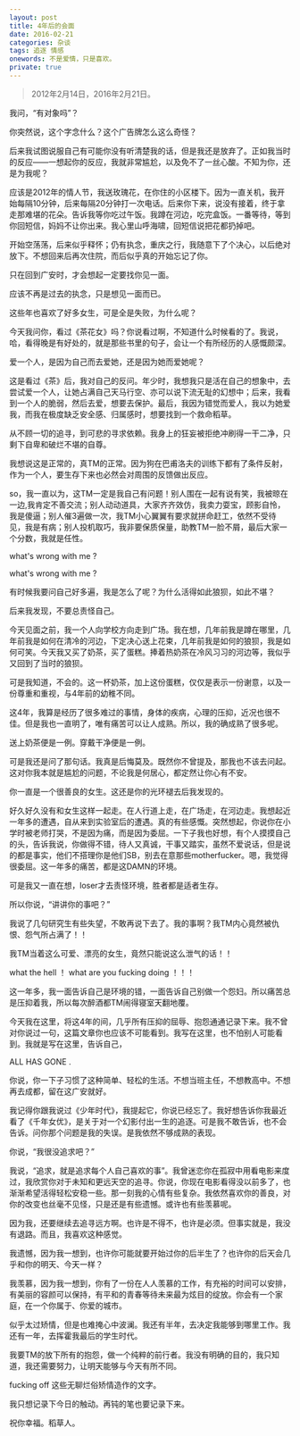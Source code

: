 ```yaml
---
layout: post
title: 4年后的会面
date: 2016-02-21
categories: 杂谈 
tags: 追逐 情感
onewords: 不是爱情，只是喜欢。
private: true
---
```

> 2012年2月14日，2016年2月21日。

我问，“有对象吗”？

你突然说，这个字念什么？这个广告牌怎么这么奇怪？

后来我试图说服自己有可能你没有听清楚我的话，但是我还是放弃了。正如我当时的反应——一想起你的反应，我就非常尴尬，以及免不了一丝心酸。不知为你，还是为我呢？

应该是2012年的情人节，我送玫瑰花，在你住的小区楼下。因为一直关机，我开始每隔10分钟，后来每隔20分钟打一次电话。后来你下来，说没有接着，终于拿走那难堪的花朵。告诉我等你吃过午饭。我蹲在河边，吃完盒饭。一番等待，等到你回短信，妈妈不让你出来。我心里山呼海啸，回短信说把花都扔掉吧。

开始空荡荡，后来似乎释怀；仍有执念，重庆之行，我随意下了个决心，以后绝对放下。不想回来后再次住院，而后似乎真的开始忘记了你。

只在回到广安时，才会想起一定要找你见一面。

应该不再是过去的执念，只是想见一面而已。

这些年也喜欢了好多女生，可是全是失败，为什么呢？

今天我问你，看过《茶花女》吗？你说看过啊，不知道什么时候看的了。我说，哈，看得晚是有好处的，就是那些书里的句子，会让一个有所经历的人感慨颇深。

爱一个人，是因为自己而去爱她，还是因为她而爱她呢？

这是看过《茶》后，我对自己的反问。年少时，我想我只是活在自己的想象中，去尝试爱一个人，让她占满自己天马行空、亦可以说下流无耻的幻想中；后来，我看到一个人的脆弱，然后去爱，想要去保护。最后，我因为错觉而爱人，我以为她爱我，而我在极度缺乏安全感、归属感时，想要找到一个救命稻草。

从不顾一切的追寻，到可悲的寻求依赖。我身上的狂妄被拒绝冲刷得一干二净，只剩下自卑和破烂不堪的自尊。

我想说这是正常的，真TM的正常。因为狗在巴甫洛夫的训练下都有了条件反射，作为一个人，要生存下来也必然会对周围的反馈做出反应。

so，我一直以为，这TM一定是我自己有问题！别人围在一起有说有笑，我被晾在一边,我肯定不善交流；别人动动道具，大家齐齐效仿，我卖力耍宝，顾影自怜，我是傻逼；别人催3遍做一次，我TM小心翼翼有要求就拼命赶工，依然不受待见，我是有病；别人投机取巧，我非要保质保量，助教TM一脸不屑，最后大家一个分数，我就是任性。

what's wrong with me ?

what's wrong with me ?

有时候我要问自己好多遍，我是怎么了呢？为什么活得如此狼狈，如此不堪？

后来我发现，不要总责怪自己。

今天见面之前，我一个人向学校方向走到广场。我在想，几年前我是蹲在哪里，几年前我是如何在清冷的河边，下定决心送上花束，几年前我是如何的狼狈，我是如何可笑。今天我又买了奶茶，买了蛋糕。捧着热奶茶在冷风习习的河边等，我似乎又回到了当时的狼狈。

可是我知道，不会的。这一杯奶茶，加上这份蛋糕，仅仅是表示一份谢意，以及一份尊重和重视，与4年前的幼稚不同。

这4年，我算是经历了很多难过的事情，身体的疾病，心理的压抑，近况也很不佳。但是我也一直明了，唯有痛苦可以让人成熟。所以，我的确成熟了很多呢。

送上奶茶便是一例。穿戴干净便是一例。

可是我还是问了那句话。我真是后悔莫及。既然你不曾提及，那我也不该去问起。这对你我本就是尴尬的问题，不论我是何居心，都定然让你心有不安。

你一直是一个很善良的女生。这还是你的光环褪去后我发现的。

好久好久没有和女生这样一起走。在人行道上走，在广场走，在河边走。我想起近一年多的遭遇，自从来到实验室后的遭遇。真的有些感慨。突然想起，你说你在小学时被老师打哭，不是因为痛，而是因为委屈。一下子我也好想，有个人摸摸自己的头，告诉我说，你做得不错，待人又真诚，干事又踏实，虽然不爱说话，但是说的都是事实，他们不搭理你是他们SB，别去在意那些motherfucker。嗯，我觉得很委屈。这一年多的痛苦，都是这DAMN的环境。

可是我又一直在想，loser才去责怪环境，胜者都是适者生存。

所以你说，“讲讲你的事吧？”

我说了几句研究生有些失望，不敢再说下去了。我的事啊？我TM内心竟然被仇恨、怨气所占满了！！

我TM当着这么可爱、漂亮的女生，竟然只能说这么泄气的话！！

what the hell ！ what are you fucking doing ！！！

这一年多，我一面告诉自己是环境的错，一面告诉自己别做一个怨妇。所以痛苦总是压抑着我，所以每次醉酒都TM闹得寝室天翻地覆。

今天我在这里，将这4年的间，几乎所有压抑的屈辱、抱怨通通记录下来。我不曾对你说过一句，这篇文章你也应该不可能看到。我写在这里，也不怕别人可能看到。我就是写在这里，告诉自己，

ALL HAS GONE .

你说，你一下子习惯了这种简单、轻松的生活。不想当班主任，不想教高中。不想再去成都，留在这广安就好。

我记得你跟我说过《少年时代》，我提起它，你说已经忘了。我好想告诉你我最近看了《千年女优》，是关于对一个幻影付出一生的追逐。可是我不敢告诉，也不会告诉。问你那个问题是我的失误。是我依然不够成熟的表现。

你说，“我很没追求吧？”

我说，“追求，就是追求每个人自己喜欢的事”。我曾迷恋你在孤寂中用看电影来度过，我欣赏你对于未知和更远天空的追寻。你说，你现在电影看得没以前多了，也渐渐希望活得轻松安稳一些。那一刻我的心情有些复杂。我依然喜欢你的善良，对你的改变也丝毫不见怪，只是还是有些遗憾。或许也有些羡慕呢。

因为我，还要继续去追寻远方啊。也许是不得不，也许是必须。但事实就是，我没有退路。而且，我喜欢这种感觉。

我遗憾，因为我一想到，也许你可能就要开始过你的后半生了？也许你的后天会几乎和你的明天、今天一样？

我羡慕，因为我一想到，你有了一份在人人羡慕的工作，有充裕的时间可以安排，有美丽的容颜可以保持，有平和的青春等待未来最为炫目的绽放。你会有一个家庭，在一个你属于、你爱的城市。

似乎太过矫情，但是也难掩心中波澜。我还有半年，去决定我能够到哪里工作。我还有一年，去挥霍我最后的学生时代。

我要TM的放下所有的抱怨，做一个纯粹的前行者。我没有明确的目的，我只知道，我还需要努力，让明天能够与今天有所不同。

fucking off 这些无聊烂俗矫情造作的文字。

我只想记录下今日的触动。再钝的笔也要记录下来。

祝你幸福。稻草人。
